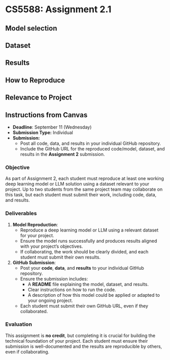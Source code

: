 # CS5588: Assignment 2.1

## Model selection

## Dataset

## Results

## How to Reproduce

## Relevance to Project

## Instructions from Canvas

- **Deadline**: September 11 (Wednesday)  
- **Submission Type:** Individual
- **Submission:**
    -   Post all code, data, and results in your individual GitHub repository.
    -   Include the GitHub URL for the reproduced code/model, dataset, and results in the **Assignment 2** submission.

### Objective

As part of Assignment 2, each student must reproduce at least one working deep learning model or LLM solution using a dataset relevant to your project. Up to two students from the same project team may collaborate on this task, but each student must submit their work, including code, data, and results.

### Deliverables

1.  **Model Reproduction**:
    -   Reproduce a deep learning model or LLM using a relevant dataset for your project.
    -   Ensure the model runs successfully and produces results aligned with your project’s objectives.
    -   If collaborating, the work should be clearly divided, and each student must submit their own results.
2.  **GitHub Submission**:
    -   Post your **code**, **data**, and **results** to your individual GitHub repository.
    -   Ensure the submission includes:
        -   A **README** file explaining the model, dataset, and results.
        -   Clear instructions on how to run the code.
        -   A description of how this model could be applied or adapted to your ongoing project.
    -   Each student must submit their own GitHub URL, even if they collaborated.

### Evaluation

This assignment is **no credit**, but completing it is crucial for building the technical foundation of your project. Each student must ensure their submission is well-documented and the results are reproducible by others, even if collaborating.

